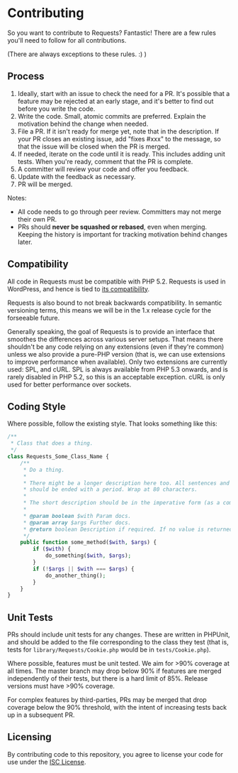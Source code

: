 # Contributing

So you want to contribute to Requests? Fantastic! There are a few rules you'll need to follow for all contributions.

(There are always exceptions to these rules. :) )

## Process

1. Ideally, start with an issue to check the need for a PR. It's possible that a feature may be rejected at an early stage, and it's better to find out before you write the code.
2. Write the code. Small, atomic commits are preferred. Explain the motivation behind the change when needed.
3. File a PR. If it isn't ready for merge yet, note that in the description. If your PR closes an existing issue, add "fixes #xxx" to the message, so that the issue will be closed when the PR is merged.
4. If needed, iterate on the code until it is ready. This includes adding unit tests. When you're ready, comment that the PR is complete.
5. A committer will review your code and offer you feedback.
6. Update with the feedback as necessary.
7. PR will be merged.

Notes:

* All code needs to go through peer review. Committers may not merge their own PR.
* PRs should **never be squashed or rebased**, even when merging. Keeping the history is important for tracking motivation behind changes later.

## Compatibility

All code in Requests must be compatible with PHP 5.2.
Requests is used in WordPress, and hence is tied to [its compatibility][wp-requirements].

Requests is also bound to not break backwards compatibility.
In semantic versioning terms, this means we will be in the 1.x release cycle for the forseeable future.

Generally speaking, the goal of Requests is to provide an interface that smoothes the differences across various server setups.
That means there shouldn't be any code relying on any extensions (even if they're common) unless we also provide a pure-PHP version (that is, we can use extensions to improve performance when available). Only two extensions are currently used: SPL, and cURL.
SPL is always available from PHP 5.3 onwards, and is rarely disabled in PHP 5.2, so this is an acceptable exception.
cURL is only used for better performance over sockets.

[wp-requirements]: https://wordpress.org/about/requirements/


## Coding Style

Where possible, follow the existing style. That looks something like this:

```php
/**
 * Class that does a thing.
 */
class Requests_Some_Class_Name {
	/**
	 * Do a thing.
	 *
	 * There might be a longer description here too. All sentences and phrases
	 * should be ended with a period. Wrap at 80 characters.
	 *
	 * The short description should be in the imperative form (as a command).
	 *
	 * @param boolean $with Param docs.
	 * @param array $args Further docs.
	 * @return boolean Description if required. If no value is returned, omit.
	 */
	public function some_method($with, $args) {
		if ($with) {
			do_something($with, $args);
		}
		if (!$args || $with === $args) {
			do_another_thing();
		}
	}
}
```


## Unit Tests

PRs should include unit tests for any changes.
These are written in PHPUnit, and should be added to the file corresponding to the class they test (that is, tests for `library/Requests/Cookie.php` would be in `tests/Cookie.php`).

Where possible, features must be unit tested.
We aim for >90% coverage at all times.
The master branch may drop below 90% if features are merged independently of their tests, but there is a hard limit of 85%. Release versions must have >90% coverage.

For complex features by third-parties, PRs may be merged that drop coverage below the 90% threshold, with the intent of increasing tests back up in a subsequent PR.


## Licensing

By contributing code to this repository, you agree to license your code for use under the [ISC License](https://github.com/rmccue/Requests/blob/master/LICENSE).
